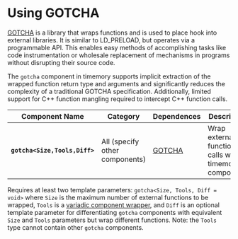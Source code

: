 # Using GOTCHA

[GOTCHA](https://github.com/LLNL/GOTCHA) is a library that wraps functions and is used to place hook into external libraries.
It is similar to LD_PRELOAD, but operates via a programmable API.
This enables easy methods of accomplishing tasks like code instrumentation or wholesale replacement of mechanisms in programs without disrupting their source code.

The `gotcha` component in timemory supports implicit extraction of the wrapped function return type and arguments and
significantly reduces the complexity of a traditional GOTCHA specification.
Additionally, limited support for C++ function mangling required to intercept C++ function calls.

| Component Name                | Category                       | Dependences                              | Description                                           |
| ----------------------------- | ------------------------------ | ---------------------------------------- | ----------------------------------------------------- |
| **`gotcha<Size,Tools,Diff>`** | All (specify other components) | [GOTCHA](https://github.com/LLNL/GOTCHA) | Wrap external function calls with timemory components |

Requires at least two template parameters: `gotcha<Size, Tools, Diff = void>`
where `Size` is the maximum number of external functions to be wrapped,
`Tools` is a [variadic component wrapper](#variadic-component-wrappers), and
`Diff` is an optional template parameter for differentiating `gotcha` components with equivalent `Size` and `Tools`
parameters but wrap different functions. Note: the `Tools` type cannot contain other `gotcha` components.
